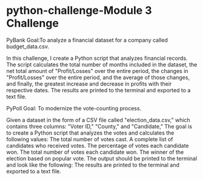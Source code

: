 # python-challenge-Module 3 Challenge
PyBank Goal:To analyze a financial dataset for a company called budget_data.csv.

In this challenge, I create a Python script that analyzes financial records. The script calculates the total number of months included in the dataset, the net total amount of "Profit/Losses" over the entire period, the changes in "Profit/Losses" over the entire period, and the average of those changes, and finally, the greatest increase and decrease in profits with their respective dates. The results are printed to the terminal and exported to a text file. 

PyPoll Goal: To modernize the vote-counting process.

Given a dataset in the form of a CSV file called "election_data.csv," which contains three columns: "Voter ID," "County," and "Candidate," The goal is to create a Python script that analyzes the votes and calculates the following values:
The total number of votes cast.
A complete list of candidates who received votes.
The percentage of votes each candidate won.
The total number of votes each candidate won.
The winner of the election based on popular vote.
The output should be printed to the terminal and look like the following:
The results are printed to the terminal and exported to a text file. 
